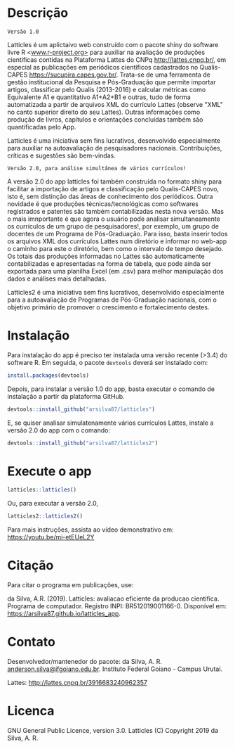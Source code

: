 # Descrição 

`Versão 1.0`

Latticles é um aplictaivo web construído com o pacote shiny do software livre R <www.r-project.org> para auxiliar na avaliação de produções científicas contidas na Plataforma Lattes do CNPq <http://lattes.cnpq.br/>, em especial as publicações em periódicos científicos cadastrados no Qualis-CAPES <https://sucupira.capes.gov.br/>. Trata-se de uma ferramenta de gestão institucional da Pesquisa e Pós-Graduação que permite importar artigos, classificar pelo Qualis (2013-2016) e calcular métricas como Equivalente A1 e quantitativo A1+A2+B1 e outras, tudo de forma automatizada a partir de arquivos XML do currículo Lattes (observe "XML" no canto superior direito do seu Lattes). Outras informações como produção de livros, capítulos e orientações concluídas também são quantificadas pelo App.

Latticles é uma iniciativa sem fins lucrativos, desenvolvido especialmente para auxiliar na autoavaliação de pesquisadores nacionais. Contribuições, críticas e sugestões são bem-vindas.

`Versão 2.0, para análise simultânea de vários currículos!`

A versão 2.0 do app latticles foi também construída no formato shiny para facilitar a importação de artigos e classificação pelo Qualis-CAPES novo, isto é, sem distinção das áreas de conhecimento dos periódicos. Outra novidade é que produções técnicas/tecnológicas como softwares registrados e patentes são também contabilizadas nesta nova versão. Mas o mais imnportante é que agora o usuário pode analisar simultaneamente os currículos de um grupo de pesquisadores!, por exemplo, um grupo de docentes de um Programa de Pós-Graduação. Para isso, basta inserir todos os arquivos XML dos currículos Lattes num diretório e informar no web-app o caminho para este o diretório, bem como o intervalo de tempo desejado. Os totais das produções informadas no Lattes são automaticamente contabilizadas e apresentadas na forma de tabela, que pode ainda ser exportada para uma planilha Excel (em .csv) para melhor manipulação dos dados e análises mais detalhadas.

Latticles2 é uma iniciativa sem fins lucrativos, desenvolvido especialmente para a autoavaliação de Programas de Pós-Graduação nacionais, com o objetivo primário de promover o crescimento e fortalecimento destes.

# Instalação
Para instalação do app é preciso ter instalada uma versão recente (>3.4) do software R. Em seguida, o pacote `devtools` deverá ser instalado com:

```r
install.packages(devtools)
```

Depois, para instalar a versão 1.0 do app, basta executar o comando de instalação a partir da plataforma GitHub.
```r
devtools::install_github("arsilva87/latticles")
```

E, se quiser analisar simulatenamente vários currículos Lattes, instale a versão 2.0 do app com o comando:
```r
devtools::install_github("arsilva87/latticles2")
```

# Execute o app
```r
latticles::latticles()
```
Ou, para executar a versão 2.0,
```r
latticles2::latticles2()
```

Para mais instruções, assista ao vídeo demonstrativo em: <https://youtu.be/mi-etEUeL2Y>

# Citação
Para citar o programa em publicações, use:

da Silva, A.R. (2019). Latticles: avaliacao eficiente da producao cientifica. Programa de computador. Registro INPI: BR512019001166-0. Disponível em: <https://arsilva87.github.io/latticles_app>.

# Contato
Desenvolvedor/mantenedor do pacote: da Silva, A. R. <anderson.silva@ifgoiano.edu.br>.
Instituto Federal Goiano - Campus Urutaí.

Lattes: <http://lattes.cnpq.br/3916683240962357>

# Licenca
GNU General Public Licence, version 3.0.
Latticles (C) Copyright 2019 da Silva, A. R.
